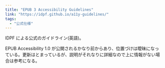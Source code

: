 ```yaml
---
title: "EPUB 3 Accessibility Guidelines"
link: "https://idpf.github.io/a11y-guidelines/"
tags:
  - "公式仕様"
---
```


IDPF による公式のガイドライン(英語)。

EPUB Accessibility 1.0 が公開されるかなり前からあり、位置づけは曖昧になっている。更新はとまっているが、説明がそれなりに詳細なので上に情報がない場合は参考になる。
